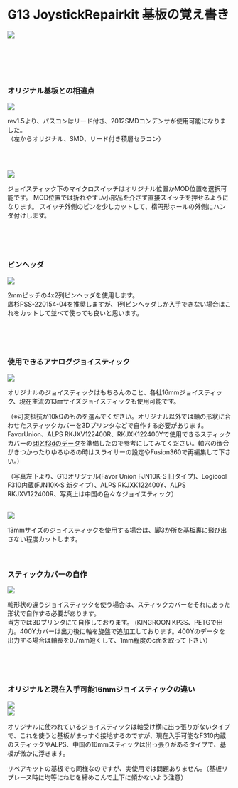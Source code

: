 # G13 JoystickRepairkit 基板の覚え書き

![](./G13RepairKit_images/G13_repairkit_rev1_5_pcb.png)  

<br>
<br>
<br>
<br>

### オリジナル基板との相違点

![](./G13RepairKit_images/picture14a.jpg)  

rev1.5より、パスコンはリード付き、2012SMDコンデンサが使用可能になりました。  
（左からオリジナル、SMD、リード付き積層セラコン）  

<br>
<br>

![](./G13RepairKit_images/picture20b.jpg)  

ジョイスティック下のマイクロスイッチはオリジナル位置かMOD位置を選択可能です。
MOD位置では折れやすい小部品を介さず直接スイッチを押せるようになります。
スイッチ外側のピンを少しカットして、楕円形ホールの外側にハンダ付けします。  

<br>
<br>
<br>

### ピンヘッダ

![](./G13RepairKit_images/picture22.jpg)  

2mmピッチの4x2列ピンヘッダを使用します。  
廣杉PSS-220154-04を推奨しますが、1列ピンヘッダしか入手できない場合はこれをカットして並べて使っても良いと思います。

<br>
<br>
<br>

### 使用できるアナログジョイスティック

![](./G13RepairKit_images/picture13.jpg)  

オリジナルのジョイスティックはもちろんのこと、各社16mmジョイスティック、現在主流の13㎜サイズジョイスティックも使用可能です。  

（※可変抵抗が10kΩのものを選んでください。オリジナル以外では軸の形状に合わせたスティックカバーを3Dプリンタなどで自作する必要があります。FavorUnion、ALPS RKJXV122400R、RKJXK122400Yで使用できるスティックカバーの[stlとf3dのデータ](https://github.com/LHPbackup/G13RepairKit/blob/main/G13RepairKit_images/js_cover.zip)を準備したので参考にしてみてください。軸穴の嵌合がきつかったりゆるゆるの時はスライサーの設定やFusion360で再編集して下さい。）  

（写真左下より、G13オリジナル(Favor Union FJN10K-S 旧タイプ)、Logicool F310内蔵(FJN10K-S 新タイプ）、ALPS RKJXK122400Y、ALPS RKJXV122400R、写真上は中国の色々なジョイスティック）
<br>
<br>

![](./G13RepairKit_images/picture13b.jpg)  

13mmサイズのジョイスティックを使用する場合は、脚3か所を基板裏に飛び出さない程度カットします。
<br>
<br>
<br>

### スティックカバーの自作

![](./G13RepairKit_images/picture17.jpg)

軸形状の違うジョイスティックを使う場合は、スティックカバーをそれにあった形状で自作する必要があります。  
 当方では3Dプリンタにて自作しております。  (KINGROON KP3S、PETGで出力。400Yカバーは出力後に軸を旋盤で追加工しております。400Yのデータを出力する場合は軸長を0.7mm短くして、1mm程度のc面を取って下さい）

<br>
<br>
<br>

### オリジナルと現在入手可能16mmジョイスティックの違い

![](./G13RepairKit_images/picture15.jpg)
<br>
![](./G13RepairKit_images/picture16.jpg)

オリジナルに使われているジョイスティックは軸受け横に出っ張りがないタイプで、これを使うと基板がまっすぐ接地するのですが、現在入手可能なF310内蔵のスティックやALPS、中国の16mmスティックは出っ張りがあるタイプで、基板が微かに浮きます。  

リペアキットの基板でも同様なのですが、実使用では問題ありません。（基板リプレース時に均等にねじを締めこんで上下に傾かないよう注意）

<br>
<br>
<br>
